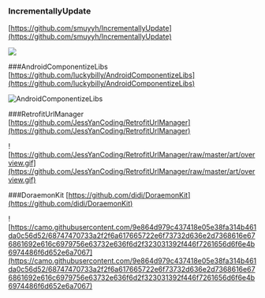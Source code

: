 ### IncrementallyUpdate ###
[https://github.com/smuyyh/IncrementallyUpdate](https://github.com/smuyyh/IncrementallyUpdate)

![](https://github.com/smuyyh/IncrementallyUpdate/raw/master/screenshot/1.png?raw=true)


###AndroidComponentizeLibs
[https://github.com/luckybilly/AndroidComponentizeLibs](https://github.com/luckybilly/AndroidComponentizeLibs)

![AndroidComponentizeLibs](https://github.com/luckybilly/AndroidComponentizeLibs/raw/master/androidComponentize.png)

###RetrofitUrlManager
[https://github.com/JessYanCoding/RetrofitUrlManager](https://github.com/JessYanCoding/RetrofitUrlManager)

![https://github.com/JessYanCoding/RetrofitUrlManager/raw/master/art/overview.gif](https://github.com/JessYanCoding/RetrofitUrlManager/raw/master/art/overview.gif)

###DoraemonKit
[https://github.com/didi/DoraemonKit](https://github.com/didi/DoraemonKit)

![https://camo.githubusercontent.com/9e864d979c437418e05e38fa314b461da0c56d52/68747470733a2f2f6a617665722e6f73732d636e2d7368616e676861692e616c6979756e63732e636f6d2f323031392f446f7261656d6f6e4b6974486f6d652e6a7067](https://camo.githubusercontent.com/9e864d979c437418e05e38fa314b461da0c56d52/68747470733a2f2f6a617665722e6f73732d636e2d7368616e676861692e616c6979756e63732e636f6d2f323031392f446f7261656d6f6e4b6974486f6d652e6a7067)